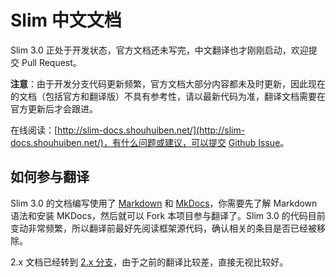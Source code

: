 # Slim 中文文档

Slim 3.0 正处于开发状态，官方文档还未写完，中文翻译也才刚刚启动，欢迎提交 Pull Request。

**注意**：由于开发分支代码更新频繁，官方文档大部分内容都未及时更新，因此现在的文档（包括官方和翻译版）不具有参考性，请以最新代码为准，翻译文档需要在官方更新后才会跟进。

在线阅读：[http://slim-docs.shouhuiben.net/](http://slim-docs.shouhuiben.net/)，有什么问题或建议，可以提交 [Github Issue](https://github.com/zither/slim-chinese-documentation/issues/new)。

## 如何参与翻译

Slim 3.0 的文档编写使用了 [Markdown](http://wowubuntu.com/markdown/) 和 [MkDocs](http://www.mkdocs.org/)，你需要先了解 Markdown 语法和安装 MKDocs，然后就可以 Fork 本项目参与翻译了。Slim 3.0 的代码目前变动非常频繁，所以翻译前最好先阅读框架源代码，确认相关的条目是否已经被移除。

2.x 文档已经转到 [2.x 分支](https://github.com/zither/slim-chinese-documentation/tree/2.x)，由于之前的翻译比较差，直接无视比较好。
